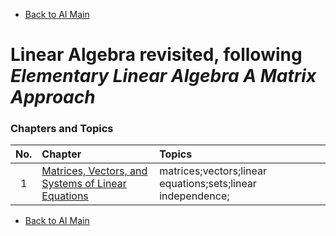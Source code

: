 * [Back to AI Main](../../README.md)

# Linear Algebra revisited, following *Elementary Linear Algebra A Matrix Approach*

### Chapters and Topics
|No.|Chapter|Topics|
|:-:|:------|:-----|
| 1 |[Matrices, Vectors, and Systems of Linear Equations](./ch01/note.md)|matrices;vectors;linear equations;sets;linear independence;|






* [Back to AI Main](../../README.md)